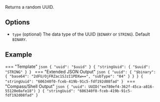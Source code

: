 Returns a random UUID.

## Options

- `type` (optional) The data type of the UUID (`BINARY` or `STRING`). Default `BINARY`.

## Example

=== "Template"
    ```json
    {
        "uuid": "$uuid"
    }
    {
        "stringUuid": { "$uuid": "STRING" }
    }
    ```
=== "Extended JSON Output"
    ```json
    {
        "uuid": {
            "$binary": {
                "base64": "2dFU/OjFRZac1SJzI1PDXw==",
                "subType": "04"
            }
        }
    }
    {
        "stringUuid": "606340f0-fceb-419b-91c5-fdf192d08fad"
    }
    ```
=== "Compass/Shell Output"
    ```json
    {
        "uuid": UUID("ee780ef4-362f-45ca-a816-55120e0afe18")
    }
    {
        "stringUuid": "606340f0-fceb-419b-91c5-fdf192d08fad"
    }
    ```